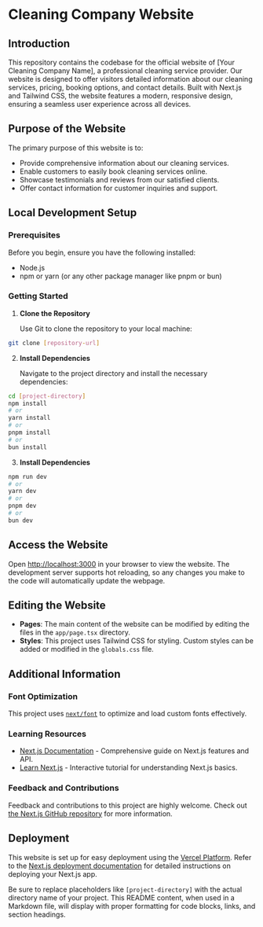 # Cleaning Company Website

## Introduction

This repository contains the codebase for the official website of [Your Cleaning Company Name], a professional cleaning service provider. Our website is designed to offer visitors detailed information about our cleaning services, pricing, booking options, and contact details. Built with Next.js and Tailwind CSS, the website features a modern, responsive design, ensuring a seamless user experience across all devices.

## Purpose of the Website

The primary purpose of this website is to:

- Provide comprehensive information about our cleaning services.
- Enable customers to easily book cleaning services online.
- Showcase testimonials and reviews from our satisfied clients.
- Offer contact information for customer inquiries and support.

## Local Development Setup

### Prerequisites

Before you begin, ensure you have the following installed:

- Node.js
- npm or yarn (or any other package manager like pnpm or bun)

### Getting Started

1. **Clone the Repository**

   Use Git to clone the repository to your local machine:

```bash
git clone [repository-url]
```

2. **Install Dependencies**

   Navigate to the project directory and install the necessary dependencies:

```bash
cd [project-directory]
npm install
# or
yarn install
# or
pnpm install
# or
bun install
```

3. **Install Dependencies**

```bash
npm run dev
# or
yarn dev
# or
pnpm dev
# or
bun dev
```

## Access the Website

Open [http://localhost:3000](http://localhost:3000) in your browser to view the website. The development server supports hot reloading, so any changes you make to the code will automatically update the webpage.

## Editing the Website

- **Pages**: The main content of the website can be modified by editing the files in the `app/page.tsx` directory.
- **Styles**: This project uses Tailwind CSS for styling. Custom styles can be added or modified in the `globals.css` file.

## Additional Information

### Font Optimization

This project uses [`next/font`](https://nextjs.org/docs/basic-features/font-optimization) to optimize and load custom fonts effectively.

### Learning Resources

- [Next.js Documentation](https://nextjs.org/docs) - Comprehensive guide on Next.js features and API.
- [Learn Next.js](https://nextjs.org/learn) - Interactive tutorial for understanding Next.js basics.

### Feedback and Contributions

Feedback and contributions to this project are highly welcome. Check out [the Next.js GitHub repository](https://github.com/vercel/next.js/) for more information.

## Deployment

This website is set up for easy deployment using the [Vercel Platform](https://vercel.com/new?utm_medium=default-template&filter=next.js&utm_source=create-next-app&utm_campaign=create-next-app-readme). Refer to the [Next.js deployment documentation](https://nextjs.org/docs/deployment) for detailed instructions on deploying your Next.js app.

Be sure to replace placeholders like `[project-directory]` with the actual directory name of your project. This README content, when used in a Markdown file, will display with proper formatting for code blocks, links, and section headings.
